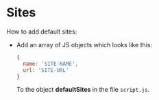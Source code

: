 # Sites

How to add default sites:

* Add an array of JS objects which looks like this:
  ```js
  {
    name: 'SITE-NAME',
    url: 'SITE-URL'
  }
  ```

  To the object **defaultSites** in the file `script.js`.
